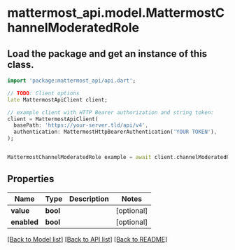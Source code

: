 # mattermost_api.model.MattermostChannelModeratedRole

## Load the package and get an instance of this class.
```dart
import 'package:mattermost_api/api.dart';

// TODO: Client options
late MattermostApiClient client;

// example client with HTTP Bearer authorization and string token:
client = MattermostApiClient(
  basePath: 'https://your-server.tld/api/v4',
  authentication: MattermostHttpBearerAuthentication('YOUR TOKEN'),
);


MattermostChannelModeratedRole example = await client.channelModeratedRole.FUNCTION_THAT_RETURNS_THIS_CLASS();

```

## Properties
Name | Type | Description | Notes
------------ | ------------- | ------------- | -------------
**value** | **bool** |  | [optional] 
**enabled** | **bool** |  | [optional] 

[[Back to Model list]](../GENERATED_README.md#documentation-for-models) [[Back to API list]](../GENERATED_README.md#documentation-for-api-endpoints) [[Back to README]](../GENERATED_README.md)


